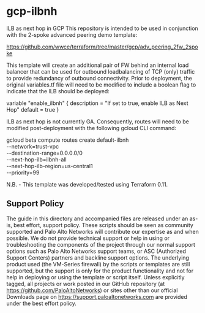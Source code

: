 # gcp-ilbnh
ILB as next hop in GCP
This repository is intended to be used in conjunction with the 2-spoke advanced peering demo template:

https://github.com/wwce/terraform/tree/master/gcp/adv_peering_2fw_2spoke

This template will create an additional pair of FW behind an internal load balancer that can be used for outbound loadbalancing of TCP (only) traffic to provide redundancy of outbound connectivity. Prior to deployment, the original variables.tf file will need to be modified to include a boolean flag to indicate that the ILB should be deployed:

variable "enable_ilbnh" {
  description = "If set to true, enable ILB as Next Hop"
  default     = true
  }

ILB as next hop is not currently GA. Consequently, routes will need to be modified post-deployment with the following gcloud CLI command:

gcloud beta compute routes create default-ilbnh \
--network=trust-vpc \
--destination-range=0.0.0.0/0 \
--next-hop-ilb=ilbnh-all  \
--next-hop-ilb-region=us-central1 \
--priority=99

N.B. - This template was developed/tested using Terraform 0.11.

## Support Policy
The guide in this directory and accompanied files are released under an as-is, best effort, support policy. These scripts should be seen as community supported and Palo Alto Networks will contribute our expertise as and when possible. We do not provide technical support or help in using or troubleshooting the components of the project through our normal support options such as Palo Alto Networks support teams, or ASC (Authorized Support Centers) partners and backline support options. The underlying product used (the VM-Series firewall) by the scripts or templates are still supported, but the support is only for the product functionality and not for help in deploying or using the template or script itself.
Unless explicitly tagged, all projects or work posted in our GitHub repository (at https://github.com/PaloAltoNetworks) or sites other than our official Downloads page on https://support.paloaltonetworks.com are provided under the best effort policy.
